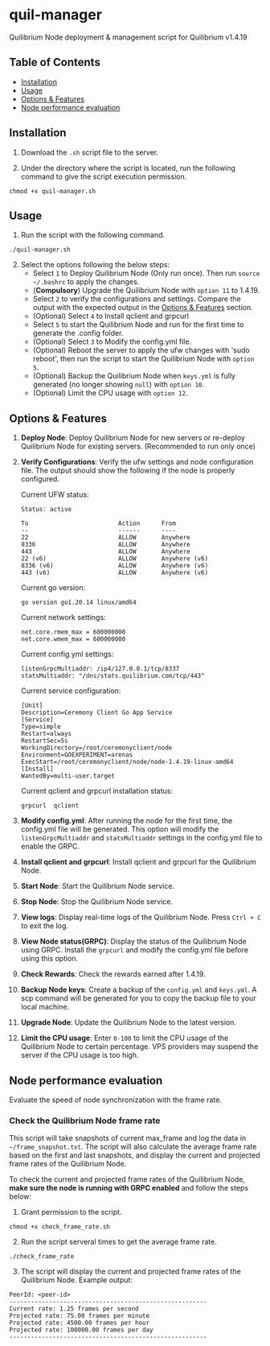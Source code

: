 # quil-manager
 Quilibrium Node deployment & management script for Quilibrium v1.4.19

## Table of Contents
- [Installation](#installation)
- [Usage](#usage)
- [Options & Features](#options--features)
- [Node performance evaluation](#node-performance-evaluation)

## Installation
 1. Download the `.sh` script file to the server.

 2. Under the directory where the script is located, run the following command to give the script execution permission.
```shell
chmod +x quil-manager.sh
```

## Usage
 1. Run the script with the following command.
```shell
./quil-manager.sh
```

 2. Select the options following the below steps:
    - Select `1` to Deploy Quilibrium Node (Only run once). Then run `source ~/.bashrc` to apply the changes.
    - (**Compulsory**) Upgrade the Quilibrium Node with `option 11` to 1.4.19.
    - Select `2` to verify the configurations and settings. Compare the output with the expected output in the [Options & Features](#options--features) section.
    - (Optional) Select `4` to Install qclient and grpcurl
    - Select `5` to start the Quilibrium Node and run for the first time to generate the .config folder.
    - (Optional) Select `3` to Modify the config.yml file.
    - (Optional) Reboot the server to apply the ufw changes with 'sudo reboot', then run the script to start the Quilibrium Node with `option 5`.
    - (Optional) Backup the Quilibrium Node when `keys.yml` is fully generated (no longer showing `null`) with `option 10`.
    - (Optional) Limit the CPU usage with `option 12`.

## Options & Features
 1. **Deploy Node**: Deploy Quilibrium Node for new servers or re-deploy Quilibrium Node for existing servers. (Recommended to run only once)

 2. **Verify Configurations**: Verify the ufw settings and node configuration file. The output should show the following if the node is properly configured.

    Current UFW status:
    ```
    Status: active

    To                         Action      From
    --                         ------      ----
    22                         ALLOW       Anywhere                  
    8336                       ALLOW       Anywhere                  
    443                        ALLOW       Anywhere                  
    22 (v6)                    ALLOW       Anywhere (v6)             
    8336 (v6)                  ALLOW       Anywhere (v6)             
    443 (v6)                   ALLOW       Anywhere (v6) 
    ```            

    Current go version:
    ```
    go version go1.20.14 linux/amd64
    ```

    Current network settings:
    ```
    net.core.rmem_max = 600000000
    net.core.wmem_max = 600000000
    ```

    Current config.yml settings:
    ```
    listenGrpcMultiaddr: /ip4/127.0.0.1/tcp/8337
    statsMultiaddr: "/dns/stats.quilibrium.com/tcp/443"
    ```

    Current service configuration:
    ```
    [Unit]
    Description=Ceremony Client Go App Service
    [Service]
    Type=simple
    Restart=always
    RestartSec=5s
    WorkingDirectory=/root/ceremonyclient/node
    Environment=GOEXPERIMENT=arenas
    ExecStart=/root/ceremonyclient/node/node-1.4.19-linux-amd64
    [Install]
    WantedBy=multi-user.target
    ```

    Current qclient and grpcurl installation status:
    ```
    grpcurl  qclient
    ```

 3. **Modify config.yml**: After running the node for the first time, the config.yml file will be generated. This option will modify the `listenGrpcMultiaddr` and `statsMultiaddr` settings in the config.yml file to enable the GRPC.

 4. **Install qclient and grpcurl**: Install qclient and grpcurl for the Quilibrium Node.

 5. **Start Node**: Start the Quilibrium Node service.

 6. **Stop Node**: Stop the Quilibrium Node service.

 7. **View logs**: Display real-time logs of the Quilibrium Node. Press `Ctrl + C` to exit the log.

 8. **View Node status(GRPC)**: Display the status of the Quilibrium Node using GRPC. Install the `grpcurl` and modify the config.yml file before using this option.

 9. **Check Rewards**: Check the rewards earned after 1.4.19.

 10. **Backup Node keys**: Create a backup of the `config.yml` and `keys.yml`. A scp command will be generated for you to copy the backup file to your local machine.

 11. **Upgrade Node**: Update the Quilibrium Node to the latest version.

 12. **Limit the CPU usage**: Enter `0-100` to limit the CPU usage of the Quilibrium Node to certain percentage. VPS providers may suspend the server if the CPU usage is too high.

## Node performance evaluation
 Evaluate the speed of node synchronization with the frame rate.

 ### Check the Quilibrium Node frame rate
 This script will take snapshots of current max_frame and log the data in `~/frame_snapshot.txt`. The script will also calculate the average frame rate based on the first and last snapshots, and display the current and projected frame rates of the Quilibrium Node. 

 To check the current and projected frame rates of the Quilibrium Node, **make sure the node is running with GRPC enabled** and follow the steps below:
 1. Grant permission to the script.
```shell
chmod +x check_frame_rate.sh
```

 2. Run the script serveral times to get the average frame rate.
```shell
./check_frame_rate
```

 3. The script will display the current and projected frame rates of the Quilibrium Node. Example output:
```
PeerId: <peer-id>
-------------------------------------------------------
Current rate: 1.25 frames per second
Projected rate: 75.00 frames per minute
Projected rate: 4500.00 frames per hour
Projected rate: 108000.00 frames per day
-------------------------------------------------------
```
